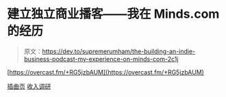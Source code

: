 # 建立独立商业播客——我在 Minds.com 的经历

> 原文：<https://dev.to/supremerumham/the-building-an-indie-business-podcast-my-experience-on-minds-com-2c1j>

[https://overcast.fm/+RG5jzbAUM](https://overcast.fm/+RG5jzbAUM)

[插曲页](https://baib-podcast.com)
[收入调研](https://revenueresearch.co/)